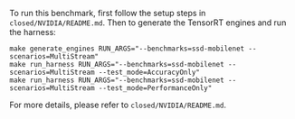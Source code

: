 To run this benchmark, first follow the setup steps in `closed/NVIDIA/README.md`. Then to generate the TensorRT engines and run the harness:

```
make generate_engines RUN_ARGS="--benchmarks=ssd-mobilenet --scenarios=MultiStream"
make run_harness RUN_ARGS="--benchmarks=ssd-mobilenet --scenarios=MultiStream --test_mode=AccuracyOnly"
make run_harness RUN_ARGS="--benchmarks=ssd-mobilenet --scenarios=MultiStream --test_mode=PerformanceOnly"
```

For more details, please refer to `closed/NVIDIA/README.md`.